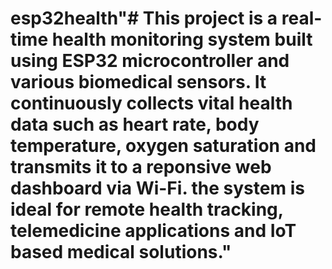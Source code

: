 # esp32health"# This project is a real-time health monitoring system built using ESP32 microcontroller and various biomedical sensors. It continuously collects vital health data such as heart rate, body temperature, oxygen saturation and transmits it to a reponsive web dashboard via Wi-Fi. the system is ideal for remote health tracking, telemedicine applications and IoT based medical solutions." 
